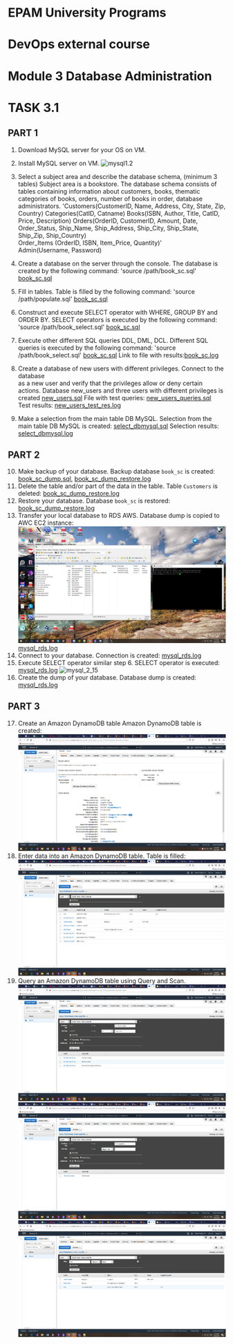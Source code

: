# EPAM University Programs
# DevOps external course
# Module 3 Database Administration
# TASK 3.1
## PART 1
1. Download MySQL server for your OS on VM.
2. Install MySQL server on VM.
   ![mysql1.2](mysql1.2.jpg)
3. Select a subject area and describe the database schema, (minimum 3 tables)
   Subject area is a bookstore. The database schema consists of tables containing 
   information about customers, books, thematic categories of books, orders, 
   number of books in order, database administrators.
   'Customers(CustomerID, Name, Address, City, State, Zip, Country)
    Categories(CatID, Catname)
    Books(ISBN, Author, Title, CatID, Price, Description)
    Orders(OrderlD, CustomerID, Amount, Date, Order_Status, Ship_Name, 
	       Ship_Address, Ship_City, Ship_State, Ship_Zip, Ship_Country)    
    Order_Items (OrderID, ISBN, Item_Price, Quantity)'  
    Admin(Username, Password)
	
4. Create a database on the server through the console.
   The database is created by the following command:
    'source /path/book_sc.sql'   
	[book_sc.sql](./book_sc.sql)
5. Fill in tables.
   Table is filled by the following command:
   'source /path/populate.sql' 
   [book_sc.sql](./populate.sql)
6. Construct and execute SELECT operator with WHERE, GROUP BY and ORDER BY.
   SELECT operators is executed by the following command:
   'source /path/book_select.sql' 
   [book_sc.sql](./book_select.sql)
7. Execute other different SQL queries DDL, DML, DCL.
   Different SQL queries is executed by the following command:
   'source /path/book_select.sql' 
   [book_sc.sql](./book_select.sql)
   Link to file with results:[book_sc.log](./book_sc.log)  
8. Create a database of new users with different privileges. Connect to the database  
   as a new user and verify that the privileges allow or deny certain actions.
   Database new_users and three users with different privileges is created [new_users.sql](./new_users.sql)
   File with test queries: [new_users_queries.sql](./new_users_queries.sql)    
   Test results:  [new_users_test_res.log](./new_users_test_res.log)      
9. Make a selection from the main table DB MySQL.
   Selection from the main table DB MySQL is created: [select_dbmysql.sql](./select_dbmysql.sql)
   Selection results: [select_dbmysql.log](./select_dbmysql.log)

## PART 2
10. Make backup of your database.
    Backup database `book_sc` is created: [book_sc_dump.sql](./book_sc_dump.sql), [book_sc_dump_restore.log](./book_sc_dump_restore.log) 
11. Delete the table and/or part of the data in the table.
    Table `Customers` is deleted: [book_sc_dump_restore.log](./book_sc_dump_restore.log) 
12. Restore your database.
    Database `book_sc` is restored: [book_sc_dump_restore.log](./book_sc_dump_restore.log) 
13. Transfer your local database to RDS AWS.
    Database dump is copied to AWC EC2 instance:
	![mysql_2_13_1](mysql_2_13_1.jpg)
	[mysql_rds.log](./mysql_rds.log) 
14. Connect to your database.
    Connection is created: [mysql_rds.log](./mysql_rds.log) 
15. Execute SELECT operator similar step 6.
    SELECT operator is executed: [mysql_rds.log](./mysql_rds.log) 
    ![mysql_2_15](mysql_2_15.jpg)
16. Create the dump of your database.
    Database dump is created: [mysql_rds.log](./mysql_rds.log) 

## PART 3
    
17. Create an Amazon DynamoDB table
    Amazon DynamoDB table is created:
	![dynamodb1.jpg](dynamodb1.jpg)	
18. Enter data into an Amazon DynamoDB table.
    Table is filled:
	![dynamodb2.jpg](dynamodb2.jpg)	
19. Query an Amazon DynamoDB table using Query and Scan.
    ![dynamodb3.jpg](dynamodb3.jpg)	
	![dynamodb4.jpg](dynamodb4.jpg)	
	![dynamodb5.jpg](dynamodb5.jpg)	
